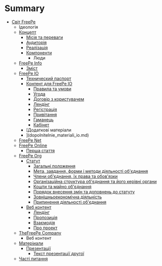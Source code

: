 # Summary

* [Світ FreePe](README.md)
   * Ідеологія
   * [Концепт](kontsept.md)
       * [Місія та переваги](tsl_ta_perevagi.md)
       * [Аудиторія](auditorya.md)
       * [Реалізація](realzatsya.md)
       * [Компоненти](komponenti.md)
           * Люди
   * [FreePe Info](freepe_info.md)
       * [Зміст](zmst.md)
   * [FreePe IO](freepe_io.md)
       * [Технический паспорт](tehnicheskii_pasport.md)
       * [Контент для FreePe IO](kontent_dlya_freepe_io.md)
           * [Правила та умови](pravila_i_usloviya.md)
           * [Угода](soglasheniya.md)
           * [Договір з користувачем](polzovatelskoe_soglashenie.md)
           * [Лендінг](lending-io.md)
           * [Регістрація](registratsiya-io.md)
           * [Привітання](privetstvie-io.md)
           * [Гаманець](koshelyok-io.md)
           * [Кабінет](kabinet-io.md)
       * [Додаткові матеріали
       * ](dopolnitelnie_materiali_io.md)
   * [FreePe Net](freepe_net.md)
   * [FreePe Online](freepe_online.md)
       * [Перша стаття](vvodnaya_statya.md)
   * [FreePe Org](freepe_org.md)
       * [Статут](statut.md)
           * [Загальні положення](zagaln_polozhennya.md)
           * [Мета, завдання, форми і методи діяльності об'єднання](meta,_zavdannya,_formi__metodi_lyalnost_obdnannya.md)
           * [Члени об'єднання, їх права та обов'язки](chleni_obdnannya,_x_prava__obovyazki.md)
           * [Організаційна структура об'єднання та його керівні органи](organzatsina_struktura_obdnannya_ta_iogo_kervn_org.md)
           * [Кошти та майно об'єднання](koshti_ta_maino_obdnannya.md)
           * [Порядок внесення змін та доповнень до статуту](poryadok_vnesennya_zmn_ta_dopovnen_do_statutu.md)
           * [Зовнішньоекономічна діяльність](zovnshnoekonomchna_dyalnst.md)
           * [Припинення діяльності об'єднання](pripinennya_dyalnost_obdnannya.md)
       * [Веб контент](web_content.md)
           * [Лендінг](lending.md)
           * [Пропозиція](propositsiya.md)
           * [Взаємодія](vzaemodiya.md)
           * [Про проект](proproekt.md)
   * [TheFreePe Сompany](thefreepecom_content.md)
       * Веб контент
   * [Матеріиали](materialu.md)
       * [Презентації](prezentatsiyi.md)
           * [Текст презентації другої](tekst_prezentatsii.md)
   * [Часті питання](pytannya_scho_chasto_zvuchat.md)

